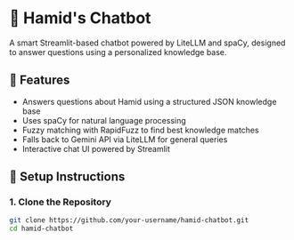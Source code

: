 # 🤖 Hamid's Chatbot

A smart Streamlit-based chatbot powered by LiteLLM and spaCy, designed to answer questions using a personalized knowledge base.

## 🔧 Features

- Answers questions about Hamid using a structured JSON knowledge base
- Uses spaCy for natural language processing
- Fuzzy matching with RapidFuzz to find best knowledge matches
- Falls back to Gemini API via LiteLLM for general queries
- Interactive chat UI powered by Streamlit

## 🚀 Setup Instructions

### 1. Clone the Repository

```bash
git clone https://github.com/your-username/hamid-chatbot.git
cd hamid-chatbot

